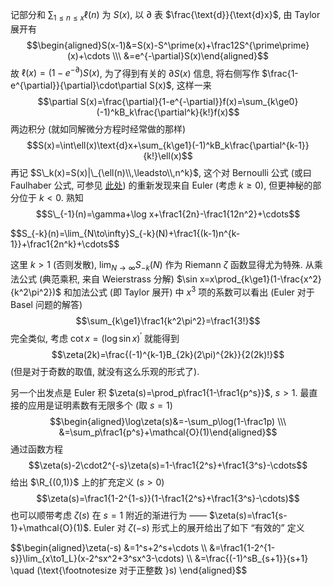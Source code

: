 
记部分和 $\sum_{1\le n\le x}\ell(n)$ 为 $S(x)$, 以 $\partial$ 表 $\frac{\text{d}}{\text{d}x}$, 由 Taylor 展开有 
$$\begin{aligned}S(x-1)&=S(x)-S^\prime(x)+\frac12S^{\prime\prime}(x)+\cdots \\\ &=e^{-\partial}S(x)\end{aligned}$$ 故 $\ell(x)=(1-e^{-\partial})S(x)$, 为了得到有关的 $\partial S(x)$ 信息, 将右侧写作 $\frac{1-e^{\partial}}{\partial}\cdot\partial S(x)$, 这样一来
$$\partial S(x)=\frac{\partial}{1-e^{-\partial}}f(x)=\sum_{k\ge0}(-1)^kB_k\frac{\partial^k}{k!}f(x)$$ 两边积分 (就如同解微分方程时经常做的那样) 
$$S(x)=\int\ell(x)\text{d}x+\sum_{k\ge1}(-1)^kB_k\frac{\partial^{k-1}}{k!}\ell(x)$$ 再记 $S\_k(x)=S(x)|\_{\ell(n)\\,\leadsto\\,n^k}$, 这个对 Bernoulli 公式 (或曰 Faulhaber 公式, 可参见 [此处](../../post/08-30-2021/umbral-calculus.html)) 的重新发现来自 Euler (考虑 $k\ge0$), 但更神秘的部分位于 $k\lt0$. 熟知 
$$S\_{-1}(n)=\gamma+\log x+\frac1{2n}-\frac1{12n^2}+\cdots$$

<div class="scroll">
$$S_{-k}(n)=\lim_{N\to\infty}S_{-k}(N)+\frac1{(k-1)n^{k-1}}+\frac1{2n^k}+\cdots$$
</div>

这里 $k\gt1$ (否则发散), $\lim_{N\to\infty}S_{-k}(N)$ 作为 Riemann $\zeta$ 函数显得尤为特殊. 从乘法公式 (典范乘积, 来自 Weierstrass 分解) $\sin x=x\prod_{k\ge1}(1-\frac{x^2}{k^2\pi^2})$ 和加法公式 (即 Taylor 展开) 中 $x^3$ 项的系数可以看出 (Euler 对于 Basel 问题的解答)
$$\sum_{k\ge1}\frac1{k^2\pi^2}=\frac1{3!}$$ 完全类似, 考虑 $\cot x=(\log\sin x)^\prime$ 就能得到 
$$\zeta(2k)=\frac{(-1)^{k-1}B_{2k}(2\pi)^{2k}}{2(2k)!}$$ (但是对于奇数的取值, 就没有这么乐观的形式了).

另一个出发点是 Euler 积 $\zeta(s)=\prod_p\frac1{1-\frac1{p^s}}$, $s\gt1$. 最直接的应用是证明素数有无限多个 (取 $s=1$)
$$\begin{aligned}\log\zeta(s)&=-\sum_p\log(1-\frac1p) \\\ &=\sum_p\frac1{p^s}+\mathcal{O}(1)\end{aligned}$$ 通过函数方程 
$$\zeta(s)-2\cdot2^{-s}\zeta(s)=1-\frac1{2^s}+\frac1{3^s}-\cdots$$ 给出 $\R_{(0,1)}$ 上的扩充定义 ($s\gt0$)
$$\zeta(s)=\frac1{1-2^{1-s}}(1-\frac1{2^s}+\frac1{3^s}-\cdots)$$ 也可以顺带考虑 $\zeta(s)$ 在 $s=1$ 附近的渐进行为 —— $\zeta(s)=\frac1{s-1}+\mathcal{O}(1)$. Euler 对 $\zeta(-s)$ 形式上的展开给出了如下 “有效的” 定义

<div class="scroll">
$$\begin{aligned}\zeta(-s)
&=1^s+2^s+\cdots \\ 
&=\frac1{1-2^{1-s}}\lim_{x\to1_L}(x-2^sx^2+3^sx^3-\cdots) \\
&=\frac{(-1)^sB_{s+1}}{s+1} \quad (\text{\footnotesize 对于正整数 }s)
\end{aligned}$$
</div>




